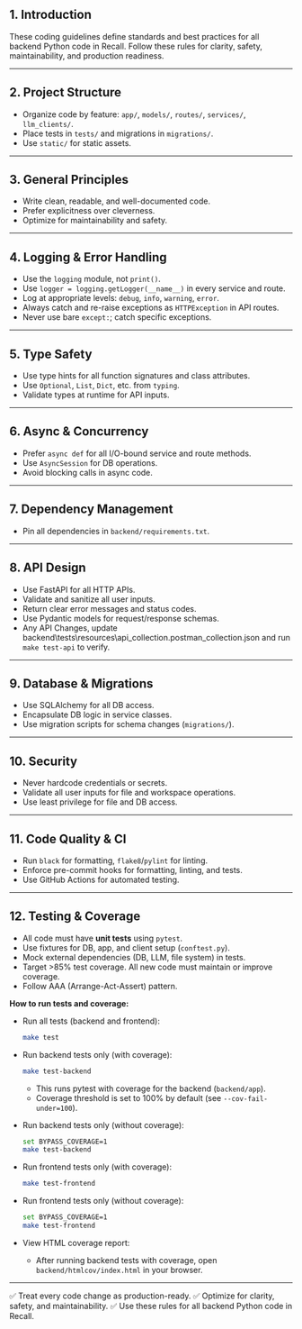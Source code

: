 
## 1. Introduction

These coding guidelines define standards and best practices for all backend Python code in Recall. Follow these rules for clarity, safety, maintainability, and production readiness.

---

## 2. Project Structure

* Organize code by feature: `app/`, `models/`, `routes/`, `services/`, `llm_clients/`.
* Place tests in `tests/` and migrations in `migrations/`.
* Use `static/` for static assets.

---

## 3. General Principles

* Write clean, readable, and well-documented code.
* Prefer explicitness over cleverness.
* Optimize for maintainability and safety.

---

## 4. Logging & Error Handling

* Use the `logging` module, not `print()`.
* Use `logger = logging.getLogger(__name__)` in every service and route.
* Log at appropriate levels: `debug`, `info`, `warning`, `error`.
* Always catch and re-raise exceptions as `HTTPException` in API routes.
* Never use bare `except:`; catch specific exceptions.

---

## 5. Type Safety

* Use type hints for all function signatures and class attributes.
* Use `Optional`, `List`, `Dict`, etc. from `typing`.
* Validate types at runtime for API inputs.

---

## 6. Async & Concurrency

* Prefer `async def` for all I/O-bound service and route methods.
* Use `AsyncSession` for DB operations.
* Avoid blocking calls in async code.

---

## 7. Dependency Management

* Pin all dependencies in `backend/requirements.txt`.
---

## 8. API Design

* Use FastAPI for all HTTP APIs.
* Validate and sanitize all user inputs.
* Return clear error messages and status codes.
* Use Pydantic models for request/response schemas.
* Any API Changes, update backend\tests\resources\api_collection.postman_collection.json and run `make test-api` to verify.

---

## 9. Database & Migrations

* Use SQLAlchemy for all DB access.
* Encapsulate DB logic in service classes.
* Use migration scripts for schema changes (`migrations/`).

---

## 10. Security

* Never hardcode credentials or secrets.
* Validate all user inputs for file and workspace operations.
* Use least privilege for file and DB access.

---

## 11. Code Quality & CI

* Run `black` for formatting, `flake8`/`pylint` for linting.
* Enforce pre-commit hooks for formatting, linting, and tests.
* Use GitHub Actions for automated testing.

---

## 12. Testing & Coverage

* All code must have **unit tests** using `pytest`.
* Use fixtures for DB, app, and client setup (`conftest.py`).
* Mock external dependencies (DB, LLM, file system) in tests.
* Target >85% test coverage. All new code must maintain or improve coverage.
* Follow AAA (Arrange-Act-Assert) pattern.

**How to run tests and coverage:**

* Run all tests (backend and frontend):

	```sh
	make test
	```

* Run backend tests only (with coverage):

	```sh
	make test-backend
	```
	- This runs pytest with coverage for the backend (`backend/app`).
	- Coverage threshold is set to 100% by default (see `--cov-fail-under=100`).

* Run backend tests only (without coverage):

	```sh
	set BYPASS_COVERAGE=1
	make test-backend
	```

* Run frontend tests only (with coverage):

	```sh
	make test-frontend
	```

* Run frontend tests only (without coverage):

	```sh
	set BYPASS_COVERAGE=1
	make test-frontend
	```

* View HTML coverage report:
	- After running backend tests with coverage, open `backend/htmlcov/index.html` in your browser.

---



✅ Treat every code change as production-ready.
✅ Optimize for clarity, safety, and maintainability.
✅ Use these rules for all backend Python code in Recall.
